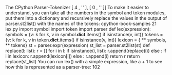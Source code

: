 The CPython Parser-Tokenizer [ 4 ,  '' ], [ 0 ,  '' ]] To make it easier to understand, you can take all the numbers in the symbol  and  token  modules, put them into a dictionary and recursively replace the values in the output of  parser.st2list()  with the names of the tokens: cpython-book-samples 21 lex.py import  symbol import  token import  parser def  lex(expression): symbols  =  {v: k  for  k, v  in  symbol.__dict__.items() if  isinstance(v, int)} tokens  =  {v: k  for  k, v  in  token.__dict__.items() if  isinstance(v, int)} lexicon  =  { ** symbols,  ** tokens} st  =  parser.expr(expression) st_list  =  parser.st2list(st) def  replace(l: list): r  =  [] for  i  in  l: if  isinstance(i, list): r.append(replace(i)) else : if  i  in  lexicon: r.append(lexicon[i]) else : r.append(i) return  r return  replace(st_list) You can run  lex()  with a simple expression, like  a + 1  to see how this is represented as a parser-tree: 102